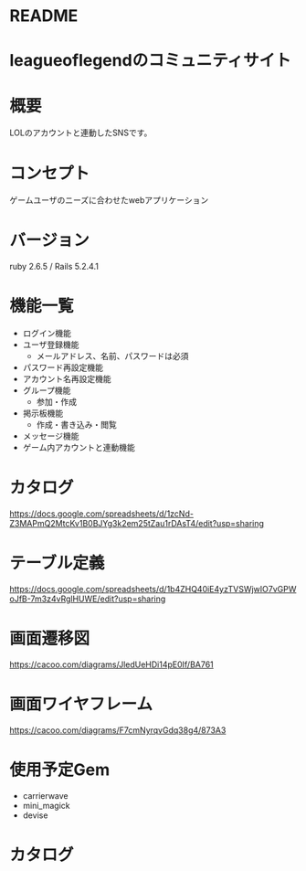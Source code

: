 # README

# leagueoflegendのコミュニティサイト

# 概要
LOLのアカウントと連動したSNSです。

# コンセプト
ゲームユーザのニーズに合わせたwebアプリケーション

# バージョン
ruby 2.6.5 / Rails 5.2.4.1

# 機能一覧
- ログイン機能
- ユーザ登録機能
  - メールアドレス、名前、パスワードは必須
- パスワード再設定機能
- アカウント名再設定機能
- グループ機能
  - 参加・作成
- 掲示板機能
  - 作成・書き込み・閲覧
- メッセージ機能
- ゲーム内アカウントと連動機能

# カタログ
https://docs.google.com/spreadsheets/d/1zcNd-Z3MAPmQ2MtcKv1B0BJYg3k2em25tZau1rDAsT4/edit?usp=sharing

# テーブル定義
https://docs.google.com/spreadsheets/d/1b4ZHQ40iE4yzTVSWjwIO7vGPWoJfB-7m3z4vRglHUWE/edit?usp=sharing

# 画面遷移図
https://cacoo.com/diagrams/JledUeHDi14pE0If/BA761

# 画面ワイヤフレーム
https://cacoo.com/diagrams/F7cmNyrqvGdq38g4/873A3

# 使用予定Gem
- carrierwave
- mini_magick
- devise

# カタログ